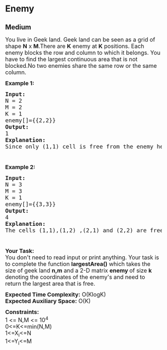 # Enemy
## Medium
<div class="problems_problem_content__Xm_eO"><p><span style="font-size:18px">You live in Geek land. Geek land can be seen as a grid of shape <strong>N</strong> x&nbsp;<strong>M</strong>.There are <strong>K</strong>&nbsp;enemy at <strong>K</strong>&nbsp;positions. Each enemy blocks the row and column to which it belongs. You have to find the largest continuous area that is not blocked.No two enemies share the same row or the same column.</span></p>

<p><strong><span style="font-size:18px">Example 1:</span></strong></p>

<pre><span style="font-size:18px"><strong>Input:</strong>
N = 2
M = 2
K = 1
enemy[]={{2,2}}
<strong>Output:</strong>
1
<strong>Explanation:</strong>
Since only (1,1) cell is free from the enemy hence answer is 1.</span></pre>

<p>&nbsp;</p>

<p><strong><span style="font-size:18px">Example 2:</span></strong></p>

<pre><span style="font-size:18px"><strong>Input:</strong>
N = 3
M = 3
K = 1
enemy[]={{3,3}}
<strong>Output:</strong>
4
<strong>Explanation:</strong>
The cells (1,1),(1,2) ,(2,1) and (2,2) are free hence answer =4.</span></pre>

<p>&nbsp;</p>

<p><span style="font-size:18px"><strong>Your Task:&nbsp;&nbsp;</strong><br>
You don't need to read input or print anything. Your task is to complete the function <strong>largestArea()</strong>&nbsp;which takes the size of geek land <strong>n,m</strong> and a 2-D matrix <strong>enemy </strong>of size <strong>k</strong> denoting the coordinates of the enemy's and need to return the largest area that is free.</span></p>

<p><span style="font-size:18px"><strong>Expected Time Complexity:</strong>&nbsp;O(KlogK)<br>
<strong>Expected Auxiliary Space:</strong>&nbsp;O(K)</span></p>

<p><span style="font-size:18px"><strong>Constraints:</strong><br>
1 &lt;= N,M &lt;= 10<sup>4</sup><br>
0&lt;=K&lt;=min(N,M)<br>
1&lt;=X<sub>i</sub>&lt;=N<br>
1&lt;=Y<sub>i</sub>&lt;=M</span></p>

<p>&nbsp;</p>
</div>